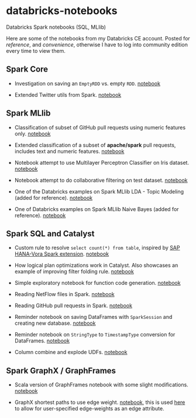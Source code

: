 # databricks-notebooks
Databricks Spark notebooks (SQL, MLlib)

Here are some of the notebooks from my Databricks CE account. Posted for _reference_, and _convenience_,
otherwise I have to log into community edition every time to view them.

## Spark Core
- Investigation on saving an `EmptyRDD` vs. empty `RDD`.
[notebook](https://databricks-prod-cloudfront.cloud.databricks.com/public/4027ec902e239c93eaaa8714f173bcfc/3741049972324885/2570565789387396/4413065072037724/latest.html)

- Extended Twitter utils from Spark.
[notebook](https://databricks-prod-cloudfront.cloud.databricks.com/public/4027ec902e239c93eaaa8714f173bcfc/3741049972324885/3219325578842745/4413065072037724/latest.html)

## Spark MLlib
- Classification of subset of GitHub pull requests using numeric features only.
[notebook](https://databricks-prod-cloudfront.cloud.databricks.com/public/4027ec902e239c93eaaa8714f173bcfc/3741049972324885/3005916244706183/4413065072037724/latest.html)

- Extended classification of a subset of **apache/spark** pull requests, includes text and numeric features.
[notebook](https://databricks-prod-cloudfront.cloud.databricks.com/public/4027ec902e239c93eaaa8714f173bcfc/3741049972324885/2852671231283180/4413065072037724/latest.html)

- Notebook attempt to use Multilayer Perceptron Classifier on Iris dataset.
[notebook](https://databricks-prod-cloudfront.cloud.databricks.com/public/4027ec902e239c93eaaa8714f173bcfc/3741049972324885/1019862370390522/4413065072037724/latest.html)

- Notebook attempt to do collaborative filtering on test dataset.
[notebook](https://databricks-prod-cloudfront.cloud.databricks.com/public/4027ec902e239c93eaaa8714f173bcfc/3741049972324885/1723574684687027/4413065072037724/latest.html)

- One of the Databricks examples on Spark MLlib LDA - Topic Modeling (added for reference).
[notebook](https://databricks-prod-cloudfront.cloud.databricks.com/public/4027ec902e239c93eaaa8714f173bcfc/3741049972324885/3783546674231782/4413065072037724/latest.html)

- One of Databricks examples on Spark MLlib Naive Bayes (added for reference).
[notebook](https://databricks-prod-cloudfront.cloud.databricks.com/public/4027ec902e239c93eaaa8714f173bcfc/3741049972324885/3783546674231736/4413065072037724/latest.html)

## Spark SQL and Catalyst
- Custom rule to resolve `select count(*) from table`,
inspired by [SAP HANA-Vora Spark extension](https://github.com/SAP/HANAVora-Extensions).
[notebook](https://databricks-prod-cloudfront.cloud.databricks.com/public/4027ec902e239c93eaaa8714f173bcfc/3741049972324885/505581245614988/4413065072037724/latest.html)

- How logical plan optimizations work in Catalyst. Also showcases an example of improving filter
folding rule.
[notebook](https://databricks-prod-cloudfront.cloud.databricks.com/public/4027ec902e239c93eaaa8714f173bcfc/3741049972324885/4201913720573284/4413065072037724/latest.html)

- Simple exploratory notebook for function code generation.
[notebook](https://databricks-prod-cloudfront.cloud.databricks.com/public/4027ec902e239c93eaaa8714f173bcfc/3741049972324885/477777207529411/4413065072037724/latest.html)

- Reading NetFlow files in Spark.
[notebook](https://databricks-prod-cloudfront.cloud.databricks.com/public/4027ec902e239c93eaaa8714f173bcfc/3741049972324885/1307960336794218/4413065072037724/latest.html)

- Reading GitHub pull requests in Spark.
[notebook](https://databricks-prod-cloudfront.cloud.databricks.com/public/4027ec902e239c93eaaa8714f173bcfc/3741049972324885/2852671231283150/4413065072037724/latest.html)

- Reminder notebook on saving DataFrames with `SparkSession` and creating new database.
[notebook](https://databricks-prod-cloudfront.cloud.databricks.com/public/4027ec902e239c93eaaa8714f173bcfc/3741049972324885/746590022235754/4413065072037724/latest.html)

- Reminder notebook on `StringType` to `TimestampType` conversion for DataFrames.
[notebook](https://databricks-prod-cloudfront.cloud.databricks.com/public/4027ec902e239c93eaaa8714f173bcfc/3741049972324885/3696710289009770/4413065072037724/latest.html)

- Column combine and explode UDFs.
[notebook](https://databricks-prod-cloudfront.cloud.databricks.com/public/4027ec902e239c93eaaa8714f173bcfc/3741049972324885/2662535171379268/4413065072037724/latest.html)

## Spark GraphX / GraphFrames
- Scala version of GraphFrames notebook with some slight modifications.
[notebook](https://databricks-prod-cloudfront.cloud.databricks.com/public/4027ec902e239c93eaaa8714f173bcfc/3741049972324885/3065536941249190/4413065072037724/latest.html)

- GraphX shortest paths to use edge weight.
[notebook](https://databricks-prod-cloudfront.cloud.databricks.com/public/4027ec902e239c93eaaa8714f173bcfc/3741049972324885/1494815129692969/4413065072037724/latest.html), this is used [here](http://lamastex.org/lmse/mep/src/GraphXShortestWeightedPaths.html) to allow for user-specified edge-weights as an edge attribute.
